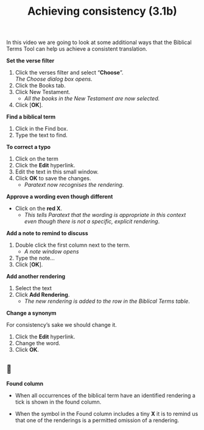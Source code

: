 ﻿---
title: Achieving consistency (3.1b)
---
In this video we are going to look at some additional ways that the Biblical Terms Tool can help us achieve a consistent translation.

**Set the verse filter**

1.  Click the verses filter and select “**Choose**”.  
   *The Choose dialog box opens.*
1.  Click the Books tab.
1.  Click New Testament.    
    -  *All the books in the New Testament are now selected.*
1.  Click [**OK**].

**Find a biblical term**

1.  Click in the Find box.
1.  Type the text to find.

**To correct a typo**

1.  Click on the term
1.  Click the **Edit** hyperlink.
1.  Edit the text in this small window.
1.  Click **OK** to save the changes.  
    -  *Paratext now recognises the rendering*.

**Approve a wording even though different**

-  Click on the **red X**.  
    -  *This tells Paratext that the wording is appropriate in this context even though there is not a specific, explicit rendering*.

**Add a note to remind to discuss**

1.  Double click the first column next to the term.  
    -  *A note window opens*
1.  Type the note…
1.  Click [**OK**].

**Add another rendering**

1.  Select the text
1.  Click **Add Rendering**.  
    -  *The new rendering is added to the row in the Biblical Terms table*.

**Change a synonym**

For consistency’s sake we should change it.

1.  Click the **Edit** hyperlink.
1.  Change the word.
1.  Click **OK**.

## :page_facing_up:

**Found column**

-  When all occurrences of the biblical term have an identified rendering a tick is shown in the found column.

-  When the symbol in the Found column includes a tiny **X** it is to remind us that one of the renderings is a permitted omission of a rendering.

